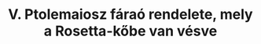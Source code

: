 ---
layout: quote
permalink: /hu/
langtag: hu
type: modern
script: Latn
langName: Magyar
englishLangName: Hungarian
title: V. Ptolemaiosz fáraó rendelete, mely a Rosetta-kőbe van vésve 
quote: Ennek a rendeletnek a másolatát hieroglifákban, démotikusban és görögül kell kifaragni bazalt lemezekre, és el kell helyezni az első, második és harmadik rendű templomokban Ptolemaiosz, az örökké élő isten szobra mellett.
reference: V. Ptolemaiosz rendeletei a Rosetta-kőbe vésve, 196 i.e., Brit Múzeum.
imageAlt: V. Ptolemaiosz arcát ábrázoló érme
selectAriaLabel: Válasszon nyelvet
buttonRandom: Véletlen
direction: ltr
---